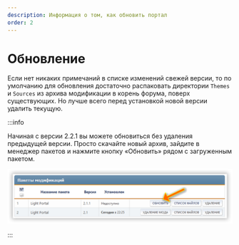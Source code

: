 ```yaml
---
description: Информация о том, как обновить портал
order: 2
---
```


# Обновление

Если нет никаких примечаний в списке изменений свежей версии, то по умолчанию для обновления достаточно распаковать директории `Themes` и `Sources` из архива модификации в корень форума, поверх существующих. Но лучше всего перед установкой новой версии удалить текущую.

:::info

Начиная с версии 2.2.1 вы можете обновиться без удаления предыдущей версии. Просто скачайте новый архив, зайдите в менеджер пакетов и нажмите кнопку «Обновить» рядом с загруженным пакетом.

![Обновление](upgrade.png)

:::
